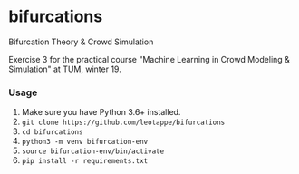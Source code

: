 # bifurcations
Bifurcation Theory &amp; Crowd Simulation

Exercise 3 for the practical course "Machine Learning in Crowd Modeling & Simulation" at TUM, winter 19.

### Usage

1. Make sure you have Python 3.6+ installed.
2. `git clone https://github.com/leotappe/bifurcations`
3. `cd bifurcations`
4. `python3 -m venv bifurcation-env`
5. `source bifurcation-env/bin/activate`
4. `pip install -r requirements.txt`
